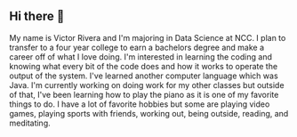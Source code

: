## Hi there 👋

My name is Victor Rivera and I'm majoring in Data Science at NCC. I plan to transfer to a four year college to earn a bachelors degree and make a career off of what I love doing.
I'm interested in learning the coding and knowing what every bit of the code does and how it works to operate the output of the system. I've learned another computer language which was Java.
I'm currently working on doing work for my other classes but outside of that, I've been learning how to play the piano as it is one of my favorite things to do.
I have a lot of favorite hobbies but some are playing video games, playing sports with friends, working out, being outside, reading, and meditating.
